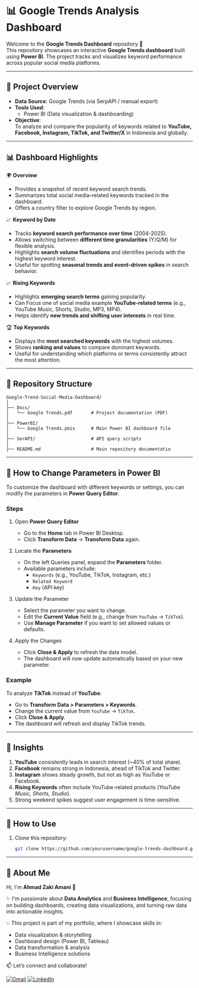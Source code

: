 # 📊 Google Trends Analysis Dashboard

Welcome to the **Google Trends Dashboard** repository 🚀 <br>
This repository showcases an interactive **Google Trends dashboard** built using **Power BI**. The project tracks and visualizes keyword performance across popular social media platforms.

---

## 🔎 Project Overview
- **Data Source**: Google Trends (via SerpAPI / manual export)  
- **Tools Used**:  
  - Power BI (Data visualization & dashboarding)  
- **Objective**:  
  To analyze and compare the popularity of keywords related to **YouTube, Facebook, Instagram, TikTok, and Twitter/X** in Indonesia and globally.

---

## 📊 Dashboard Highlights  
🌍 **Overview**  
- Provides a snapshot of recent keyword search trends.  
- Summarizes total social media–related keywords tracked in the dashboard.  
- Offers a country filter to explore Google Trends by region. 

📈 **Keyword by Date**  
- Tracks **keyword search performance over time** (2004-2025).  
- Allows switching between **different time granularities** (Y/Q/M) for flexible analysis.  
- Highlights **search volume fluctuations** and identifies periods with the highest keyword interest.  
- Useful for spotting **seasonal trends and event-driven spikes** in search behavior.    

📈 **Rising Keywords**  
- Highlights **emerging search terms** gaining popularity.  
- Can Focus one of social media example **YouTube-related terms** (e.g., YouTube Music, Shorts, Studio, MP3, MP4).  
- Helps identify **new trends and shifting user interests** in real time.  

🏆 **Top Keywords**  
- Displays the **most searched keywords** with the highest volumes.  
- Shows **ranking and values** to compare dominant keywords.  
- Useful for understanding which platforms or terms consistently attract the most attention.


---
## 📂 Repository Structure
``` 
Google-Trend-Social-Media-Dashboard/
│
├── Docs/  
│   └── Google Trends.pdf       # Project documentation (PDF)
│
├── PowerBI/  
│   └── Google Trends.pbix      # Main Power BI dashboard file
│
├── SerAPI/                     # API query scripts
│
├── README.md                   # Main repository documentatio
``` 

---
## 🔧 How to Change Parameters in Power BI  

To customize the dashboard with different keywords or settings, you can modify the parameters in **Power Query Editor**.  

### Steps  
1. Open **Power Query Editor**  
   - Go to the **Home** tab in Power BI Desktop.  
   - Click **Transform Data** → **Transform Data** again.  

2. Locate the **Parameters**  
   - On the left Queries panel, expand the **Parameters** folder.  
   - Available parameters include:  
     - `Keywords` (e.g., YouTube, TikTok, Instagram, etc.)  
     - `Related Keyword`  
     - `Key` (API key)  

3. Update the Parameter  
   - Select the parameter you want to change.  
   - Edit the **Current Value** field (e.g., change from `YouTube` → `TikTok`).  
   - Use **Manage Parameter** if you want to set allowed values or defaults.  

4. Apply the Changes  
   - Click **Close & Apply** to refresh the data model.  
   - The dashboard will now update automatically based on your new parameter.
### Example  
To analyze **TikTok** instead of **YouTube**:  
- Go to **Transform Data > Parameters > Keywords**.  
- Change the current value from `YouTube` → `TikTok`.  
- Click **Close & Apply**.  
- The dashboard will refresh and display TikTok trends.

---

## 🔑 Insights
1. **YouTube** consistently leads in search interest (~40% of total share).  
2. **Facebook** remains strong in Indonesia, ahead of TikTok and Twitter.  
3. **Instagram** shows steady growth, but not as high as YouTube or Facebook.  
4. **Rising Keywords** often include YouTube-related products (*YouTube Music, Shorts, Studio*).  
5. Strong weekend spikes suggest user engagement is time-sensitive.  

---

## 🚀 How to Use
1. Clone this repository:  
   ```bash
   git clone https://github.com/yourusername/google-trends-dashboard.git

---

## 🙍 About Me  

Hi, I'm **Ahmad Zaki Amani** 👋  

✨ I'm passionate about **Data Analytics** and **Business Intelligence**, focusing on building dashboards, creating data visualizations, and turning raw data into actionable insights.  

💡 This project is part of my portfolio, where I showcase skills in:  
- Data visualization & storytelling  
- Dashboard design (Power BI, Tableau)  
- Data transformation & analysis  
- Business Intelligence solutions  

📫 Let’s connect and collaborate!  

[![Gmail](https://img.shields.io/badge/Gmail-D14836?style=for-the-badge&logo=gmail&logoColor=white)](mailto:ahmadzaki27.az@gmail.com) 
[![LinkedIn](https://img.shields.io/badge/LinkedIn-0A66C2?style=for-the-badge&logo=linkedin&logoColor=white)](https://www.linkedin.com/in/ahmad-zaki-amani-ab091635b/)  


